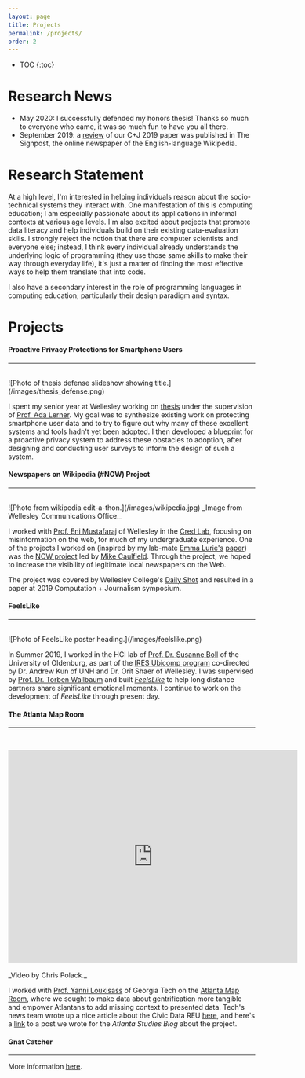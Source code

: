 ```yaml
---
layout: page
title: Projects
permalink: /projects/
order: 2
---
```


* TOC
{:toc}


# Research News

* May 2020: I successfully defended my honors thesis! Thanks so much to everyone who came, it was so much fun to have you all there.
* September 2019: a [review](https://en.wikipedia.org/wiki/Wikipedia:Wikipedia_Signpost/2019-09-30/Recent_research) of our C+J 2019 paper was published in The Signpost, the online newspaper of the English-language Wikipedia.

# Research Statement

At a high level, I'm interested in helping individuals reason about the socio-technical systems they interact with. One manifestation of this is computing education; I am especially passionate about its applications in informal contexts at various age levels. I'm also excited about projects that promote data literacy and help individuals build on their existing data-evaluation skills. I strongly reject the notion that there are computer scientists and everyone else; instead, I think every individual already understands the underlying logic of programming (they use those same skills to make their way through everyday life), it's just a matter of finding the most effective ways to help them translate that into code.

I also have a secondary interest in the role of programming languages in computing education; particularly their design paradigm and syntax.


# Projects

#### Proactive Privacy Protections for Smartphone Users
------
<br>
![Photo of thesis defense slideshow showing title.](/images/thesis_defense.png)

I spent my senior year at Wellesley working on [thesis](https://annabelrothschild.com/undergraduate/thesis) under the supervision of [Prof. Ada Lerner](https://www.wellesley.edu/cs/faculty/lerner). My goal was to synthesize existing work on protecting smartphone user data and to try to figure out why many of these excellent systems and tools hadn't yet been adopted. I then developed a blueprint for a proactive privacy system to address these obstacles to adoption, after designing and conducting user surveys to inform the design of such a system.

#### Newspapers on Wikipedia (#NOW) Project
------
<br>
![Photo from wikipedia edit-a-thon.](/images/wikipedia.jpg)
_Image from Wellesley Communications Office._

I worked with [Prof. Eni Mustafaraj](https://cs.wellesley.edu/~eni/) of Wellesley in the [Cred Lab](https://cs.wellesley.edu/~credlab/), focusing on misinformation on the web, for much of my undergraduate experience. One of the projects I worked on (inspired by my lab-mate [Emma Lurie's](https://emmalurie.github.io/) [paper](https://dl.acm.org/doi/abs/10.1145/3201064.3201095)) was the [NOW project](https://hapgood.us/newspapers-on-wikipedia-charity-challenge/) led by [Mike Caulfield](https://hapgood.us/). Through the project, we hoped to increase the visibility of legitimate local newspapers on the Web.

The project was covered by Wellesley College's [Daily Shot](https://www.wellesley.edu/news/2018/stories/node/161316) and resulted in a paper at 2019 Computation + Journalism symposium.

#### FeelsLike
------
<br>
![Photo of FeelsLike poster heading.](/images/feelslike.png)

In Summer 2019, I worked in the HCI lab of [Prof. Dr. Susanne Boll](https://uol.de/en/susanne-boll/) of the University of Oldenburg, as part of the [IRES Ubicomp program](http://hciunh.org/hci-ubicomp-ires/) co-directed by Dr. Andrew Kun of UNH and Dr. Orit Shaer of Wellesley. I was supervised by [Prof. Dr. Torben Wallbaum](http://torbenwallbaum.com/) and built _[FeelsLike](https://www.youtube.com/watch?v=b_j0_baWfU4)_ to help long distance partners share significant emotional moments. I continue to work on the development of _FeelsLike_ through present day.

#### The Atlanta Map Room
------
<br>
<p align="center">
<iframe width="590" height="433" src="https://www.youtube.com/embed/9EkI9Oav49c" frameborder="0" allow="accelerometer; autoplay; encrypted-media; gyroscope; picture-in-picture" allowfullscreen></iframe>
</p>
_Video by Chris Polack._

I worked with [Prof. Yanni Loukisass](http://loukissas.lmc.gatech.edu/) of Georgia Tech on the [Atlanta Map Room](http://loukissas.lmc.gatech.edu/uncategorized/atlanta-map-room/), where we sought to make data about gentrification more tangible and empower Atlantans to add missing context to presented data. Tech's news team wrote up a nice article about the Civic Data REU [here](http://ideas.gatech.edu/fifth-summer-civic-data-science-program-presents-community-focused-solutions), and here's a [link](https://www.atlantastudies.org/2018/12/04/local-data-design-lab-the-atlanta-map-room/) to a post we wrote for the _Atlanta Studies Blog_ about the project.

#### Gnat Catcher
------

More information [here](https://annabelrothschild.com/projects/gnat-catcher).




